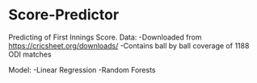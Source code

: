# Score-Predictor
Predicting of First Innings Score. 
Data:
-Downloaded from https://cricsheet.org/downloads/
-Contains ball by ball coverage of 1188 ODI matches

Model:
-Linear Regression
-Random Forests


